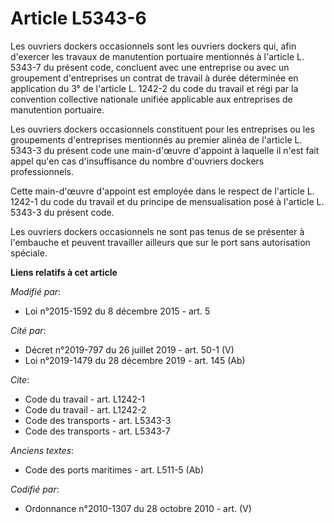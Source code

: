 # Article L5343-6

Les ouvriers dockers occasionnels sont les ouvriers dockers qui, afin d'exercer les travaux de manutention portuaire
mentionnés à l'article L. 5343-7 du présent code, concluent avec une entreprise ou avec un groupement d'entreprises un
contrat de travail à durée déterminée en application du 3° de l'article L. 1242-2 du code du travail et régi par la
convention collective nationale unifiée applicable aux entreprises de manutention portuaire. 

Les ouvriers dockers occasionnels constituent pour les entreprises ou les groupements d'entreprises mentionnés au premier
alinéa de l'article L. 5343-3 du présent code une main-d'œuvre d'appoint à laquelle il n'est fait appel qu'en cas
d'insuffisance du nombre d'ouvriers dockers professionnels. 

Cette main-d'œuvre d'appoint est employée dans le respect de l'article L. 1242-1 du code du travail et du principe de
mensualisation posé à l'article L. 5343-3 du présent code. 

Les ouvriers dockers occasionnels ne sont pas tenus de se présenter à l'embauche et peuvent travailler ailleurs que sur le
port sans autorisation spéciale.

**Liens relatifs à cet article**

_Modifié par_:

  - Loi n°2015-1592 du 8 décembre 2015 - art. 5

_Cité par_:

  - Décret n°2019-797 du 26 juillet 2019 - art. 50-1 (V)
  - Loi n°2019-1479 du 28 décembre 2019 - art. 145 (Ab)

_Cite_:

  - Code du travail - art. L1242-1
  - Code du travail - art. L1242-2
  - Code des transports - art. L5343-3
  - Code des transports - art. L5343-7

_Anciens textes_:

  - Code des ports maritimes - art. L511-5 (Ab)

_Codifié par_:

  - Ordonnance n°2010-1307 du 28 octobre 2010 - art. (V)
